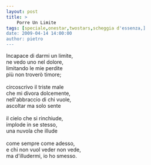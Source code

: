 ```yaml
---
layout: post
title: >
    Porre Un Limite
tags: [speciale,onestar,twostars,scheggia d'essenza,]
date: 2009-04-14 14:00:00
author: pietro
---
```

Incapace di darmi un limite,<br/>ne vedo uno nel dolore,<br/>limitando le mie perdite<br/>più non troverò timore;<br/><br/>circoscrivo il triste male<br/>che mi divora dolcemente,<br/>nell'abbraccio di chi vuole,<br/>ascoltar ma solo sente<br/><br/>il cielo che si rinchiude,<br/>implode in se stesso,<br/>una nuvola che illude<br/><br/>come sempre come adesso,<br/>e chi non vuol veder non vede,<br/>ma d'illudermi, io ho smesso.
